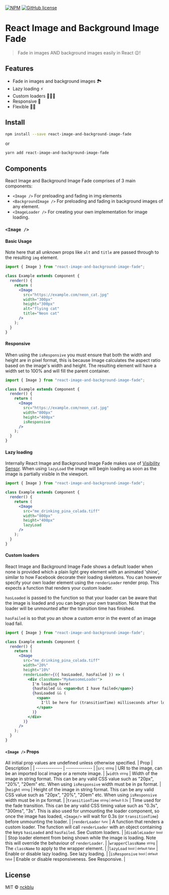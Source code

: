 [![NPM](https://img.shields.io/npm/v/react-image-and-background-image-fade.svg)](https://www.npmjs.com/package/react-image-and-background-image-fade) [![GitHub license](https://img.shields.io/github/license/Naereen/StrapDown.js.svg)](https://github.com/nckblu/a2b/LICENSE)

# React Image and Background Image Fade

> Fade in images AND background images easily in React 😉!

## Features

- Fade in images and background images 🏞
- ️Lazy loading ⚡
- Custom loaders 👨🏼‍🎨
- Responsive 📱
- Flexible 💪🏾

## Install

```bash
npm install --save react-image-and-background-image-fade
```

or

```bash
yarn add react-image-and-background-image-fade
```

## Components

React Image and Background Image Fade comprises of 3 main components:

- `<Image />` For preloading and fading in img elements
- `<BackgroundImage />` For preloading and fading in background images of any element.
- `<ImageLoader />` For creating your own implementation for image loading.

### `<Image />`

#### Basic Usage

Note here that all unknown props like `alt` and `title` are passed through to the resulting `img` element.

```jsx
import { Image } from "react-image-and-background-image-fade";

class Example extends Component {
  render() {
    return (
      <Image
        src="https://example.com/neon_cat.jpg"
        width="300px"
        height="300px"
        alt="flying cat"
        title="Neon cat"
      />
    );
  }
}
```

#### Responsive

When using the `isResponsive` you must ensure that both the width and height are in pixel format, this is because Image calculates the aspect ratio based on the image's width and height. The resulting element will have a width set to 100% and will fill the parent container.

```jsx
import { Image } from "react-image-and-background-image-fade";

class Example extends Component {
  render() {
    return (
      <Image
        src="https://example.com/neon_cat.jpg"
        width="800px"
        height="400px"
        isResponsive
      />
    );
  }
}
```

#### Lazy loading

Internally React Image and Background Image Fade makes use of [Visibility Sensor](https://github.com/joshwnj/react-visibility-sensor). When using `lazyLoad` the image will begin loading as soon as the image is partially visible in the viewport.

```jsx
import { Image } from "react-image-and-background-image-fade";

class Example extends Component {
  render() {
    return (
      <Image
        src="me_drinking_pina_colada.tiff"
        width="800px"
        height="400px"
        lazyLoad
      />
    );
  }
}
```

#### Custom loaders

React Image and Background Image Fade shows a default loader when none is provided which a plain light grey element with an animated 'shine', similar to how Facebook decorate their loading skeletons. You can however specify your own loader element using the `renderLoader` render prop. This expects a function that renders your custom loader.

`hasLoaded` is passed to the function so that your loader can be aware that the image is loaded and you can begin your own transition. Note that the loader will be unmounted after the transition time has finished.

`hasFailed` is so that you an show a custom error in the event of an image load fail.

```jsx
import { Image } from "react-image-and-background-image-fade";

class Example extends Component {
  render() {
    return (
      <Image
        src="me_drinking_pina_colada.tiff"
        width="20%"
        height="10%"
        renderLoader={({ hasLoaded, hasFailed }) => (
          <div className="MyAwesomeLoader">
            I'm loading here!
            {hasFailed && <span>But I have failed</span>}
            {hasLoaded && (
              <span>
                I'll be here for (transitionTime) milliseconds after load
              </span>
            )}
          </div>
        )}
      />
    );
  }
}
```

#### `<Image />` Props

All initial prop values are undefined unless otherwise specified.
| Prop | Description |
| ------------- | ------------- |
|`src` <sub><sup>string</sup></sub> | URI to the image, can be an imported local image or a remote image. |
|`width` <sub><sup>string</sup></sub> | Width of the image in string format. This can be any valid CSS value such as "20px", "20%", "20em" etc. When using `isResponsive` width must be in px format. |
|`height` <sub><sup>string</sup></sub> | Height of the image in string format. This can be any valid CSS value such as "20px", "20%", "20em" etc. When using `isResponsive` width must be in px format. |
|`transitionTime` <sub><sup>string \| default 0.3s</sup></sub> | Time used for the fade transition. This can be any valid CSS timing value such as "0.3s", "300ms", "3s". This is also used for unmounting the loader component, so once the image has loaded, `<Image/>` will wait for 0.3s (or `transitionTime`) before unmounting the loader. |
|`renderLoader` <sub><sup>func</sup></sub> | A function that renders a custom loader. The function will call `renderLoader` with an object containing the keys `hasLoaded` and `hasFailed`. See Custom loaders. |
|`disableLoader` <sub><sup>bool</sup></sub> | Stop loader element from being shown while the image is loading. Note this will override the behaviour of `renderLoader`. |
|`wrapperClassName` <sub><sup>string</sup></sub> | The `className` to apply to the wrapper element. |
|`lazyLoad` <sub><sup>bool \| default false</sup></sub> | Enable or disable lazy loading. See lazy loading. |
|`isResponsive` <sub><sup>bool \| default false</sup></sub> | Enable or disable responsiveness. See Responsive. |

## License

MIT © [nckblu](https://github.com/nckblu)
